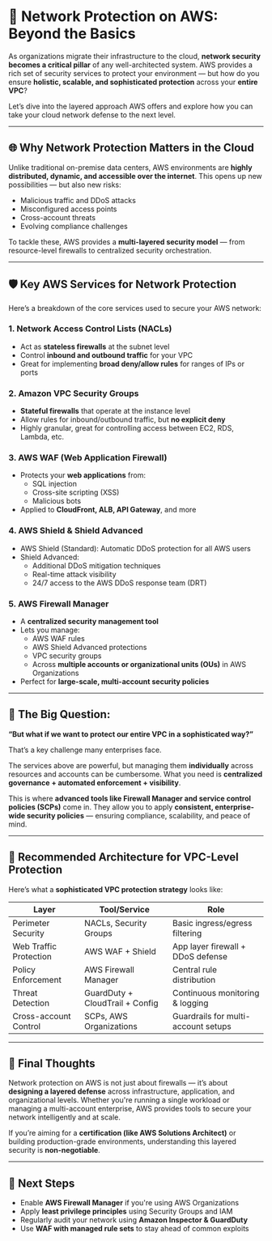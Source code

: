 
# 🔐 Network Protection on AWS: Beyond the Basics

As organizations migrate their infrastructure to the cloud, **network security becomes a critical pillar** of any well-architected system. AWS provides a rich set of security services to protect your environment — but how do you ensure **holistic, scalable, and sophisticated protection** across your **entire VPC**?

Let’s dive into the layered approach AWS offers and explore how you can take your cloud network defense to the next level.

---

## 🌐 Why Network Protection Matters in the Cloud

Unlike traditional on-premise data centers, AWS environments are **highly distributed, dynamic, and accessible over the internet**. This opens up new possibilities — but also new risks:

- Malicious traffic and DDoS attacks
- Misconfigured access points
- Cross-account threats
- Evolving compliance challenges

To tackle these, AWS provides a **multi-layered security model** — from resource-level firewalls to centralized security orchestration.

---

## 🛡️ Key AWS Services for Network Protection

Here’s a breakdown of the core services used to secure your AWS network:

### 1. **Network Access Control Lists (NACLs)**
- Act as **stateless firewalls** at the subnet level
- Control **inbound and outbound traffic** for your VPC
- Great for implementing **broad deny/allow rules** for ranges of IPs or ports

### 2. **Amazon VPC Security Groups**
- **Stateful firewalls** that operate at the instance level
- Allow rules for inbound/outbound traffic, but **no explicit deny**
- Highly granular, great for controlling access between EC2, RDS, Lambda, etc.

### 3. **AWS WAF (Web Application Firewall)**
- Protects your **web applications** from:
  - SQL injection
  - Cross-site scripting (XSS)
  - Malicious bots
- Applied to **CloudFront, ALB, API Gateway**, and more

### 4. **AWS Shield & Shield Advanced**
- AWS Shield (Standard): Automatic DDoS protection for all AWS users
- Shield Advanced:
  - Additional DDoS mitigation techniques
  - Real-time attack visibility
  - 24/7 access to the AWS DDoS response team (DRT)

### 5. **AWS Firewall Manager**
- A **centralized security management tool**
- Lets you manage:
  - AWS WAF rules
  - AWS Shield Advanced protections
  - VPC security groups
  - Across **multiple accounts or organizational units (OUs)** in AWS Organizations
- Perfect for **large-scale, multi-account security policies**

---

## 🤔 The Big Question:  
**“But what if we want to protect our entire VPC in a sophisticated way?”**

That’s a key challenge many enterprises face.

The services above are powerful, but managing them **individually** across resources and accounts can be cumbersome. What you need is **centralized governance + automated enforcement + visibility**.

This is where **advanced tools like Firewall Manager and service control policies (SCPs)** come in. They allow you to apply **consistent, enterprise-wide security policies** — ensuring compliance, scalability, and peace of mind.

---

## 🔄 Recommended Architecture for VPC-Level Protection

Here’s what a **sophisticated VPC protection strategy** looks like:

| Layer                        | Tool/Service                     | Role                                  |
|-----------------------------|----------------------------------|---------------------------------------|
| Perimeter Security          | NACLs, Security Groups           | Basic ingress/egress filtering        |
| Web Traffic Protection      | AWS WAF + Shield                 | App layer firewall + DDoS defense     |
| Policy Enforcement          | AWS Firewall Manager             | Central rule distribution             |
| Threat Detection            | GuardDuty + CloudTrail + Config | Continuous monitoring & logging       |
| Cross-account Control       | SCPs, AWS Organizations          | Guardrails for multi-account setups   |

---

## 🧠 Final Thoughts

Network protection on AWS is not just about firewalls — it’s about **designing a layered defense** across infrastructure, application, and organizational levels. Whether you're running a single workload or managing a multi-account enterprise, AWS provides tools to secure your network intelligently and at scale.

If you’re aiming for a **certification (like AWS Solutions Architect)** or building production-grade environments, understanding this layered security is **non-negotiable**.

---

## 🚀 Next Steps

- Enable **AWS Firewall Manager** if you're using AWS Organizations
- Apply **least privilege principles** using Security Groups and IAM
- Regularly audit your network using **Amazon Inspector & GuardDuty**
- Use **WAF with managed rule sets** to stay ahead of common exploits
